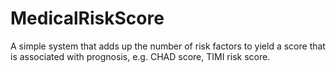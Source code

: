# MedicalRiskScore

A simple system that adds up the number of risk factors to yield a score that is associated with prognosis, e.g. CHAD score, TIMI risk score.
